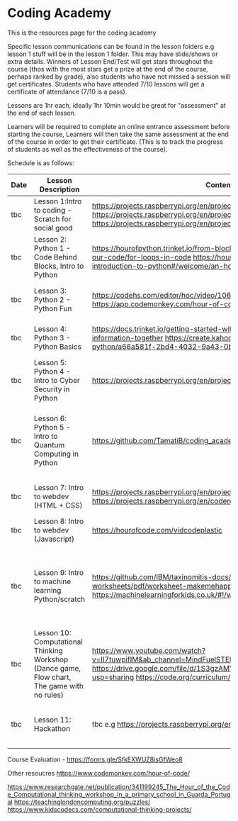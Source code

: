 # Coding Academy

This is the resources page for the coding academy

Specific lesson communications can be found in the lesson folders e.g lesson 1 stuff will be in the lesson 1 folder. This may have slide/shows or extra details. Winners of Lesson End/Test will get stars throughout the course (thos with the most stars get a prize at the end of the course, perhaps ranked by grade), also students who have not missed a session will get certificates. Students who have attended 7/10 lessons will get a certificate of attendance (7/10 is a pass). 

Lessons are 1hr each, ideally 1hr 10min would be great for "assessment" at the end of each lesson. 

Learners will be required to complete an online entrance assessment before starting the course, Learners will then take the same assessment at the end of the course in order to get their certificate. (This is to track the progress of students as well as the effectiveness of the course). 

Schedule is as follows:


|Date| Lesson Description | Content links | Summary| Lesson End/Test
|-------|----------------------------------------------------|-------------------------------------------------|---------------------------------------------------------------------------------|---------------|
| tbc | Lesson 1:Intro to coding - Scratch for social good | https://projects.raspberrypi.org/en/projects/cd-sebento-scratch-1  https://projects.raspberrypi.org/en/projects/cd-sebento-scratch-3 (advanced) https://projects.raspberrypi.org/en/projects/cd-sebento-scratch-2 (advanced) | Introduction to Coding using Scratch. Here basic control statements are encountered in building a game using code blocks | Customise and play game|
| tbc | Lesson 2: Python 1 - Code Behind Blocks, Intro to Python                 | https://hourofpython.trinket.io/from-blocks-to-code-with-trinket#/reading-our-code/for-loops-in-code https://hourofpython.trinket.io/a-visual-introduction-to-python#/welcome/an-hour-of-code                                       | First introduction to Python. We see how the blocks we used in the previous lesson are in fact bits of code. We will then start playing with these bits of code to move a turtle around the screen with python | Kahoot quiz in the last 10 minutes |
| tbc | Lesson 3: Python 2 - Python Fun                           |   https://codehs.com/editor/hoc/video/1064850/6642/4751  https://app.codemonkey.com/hour-of-code/trivia-chatbot/course#2 | We start getting comfortable with ready made python functions using them to create a chat bot| Last 10 minutes, see who can get the furtherest in this coding game https://app.codemonkey.com/banana-tales/challenges/3-introduction
| tbc | Lesson 4: Python 3 - Python Basics       |   https://docs.trinket.io/getting-started-with-python#/dictionaries/storing-information-together https://create.kahoot.it/share/getting-started-with-python/a66a581f-2bd4-4032-9a43-0bcf4c8e98ec                                                                                                 |Here we look at more basic components of the code in terms of logic and operations so that we can begin building our own functions etc | In the last 10 minutes see who can get the furtherest in this game https://silentteacher.toxicode.fr/hour_of_code.html?theme=basic_python |
| tbc | Lesson 5: Python 4 - Intro to Cyber Security in Python      | https://projects.raspberrypi.org/en/projects/secret-messages                                                                                                                                          |We start coding loops and functions of our own in an introduction to cyber security with encryption, encoding messages that only friends would be able to decode | Decode a special message TBC|
| tbc | Lesson 6: Python 5 - Intro to Quantum Computing in Python     | https://github.com/TamatiB/coding_academy/tree/master/lesson_6                                                                                                                                                                                     | Quantum Computing sounds crazy and it is, very basic introduction to the crazy world of quantum computing touching on basic major concepts (Superposition/Entanglement/Teleportation) and connecting to IBMs quantum computer to code it in Python and run a simulation for a coin flipping game| Play the coin flip game and always lose|
| tbc | Lesson 7: Intro to webdev (HTML + CSS)                         | https://projects.raspberrypi.org/en/projects/cd-beginner-html-css-sushi https://projects.raspberrypi.org/en/coderdojo/21                                                                                                                        | Basic introduction to building websites starting with the basics of HTML and CSS. Students will pick a subject of their choosing to create a website| tbc|
| tbc| Lesson 8: Intro to webdev (Javascript)                                 | https://hourofcode.com/vidcodeplastic                                                                                                     | After an introduction to the HTML and CSS stuff, students will be able to go through a program that introduces them to Javascript.| tbc|
| tbc | Lesson 9: Intro to machine learning Python/scratch               | https://github.com/IBM/taxinomitis-docs/raw/master/project-worksheets/pdf/worksheet-makemehappy.pdf https://machinelearningforkids.co.uk/#!/worksheets                                                                                                                                                    | Advanced learners can run the Python tutorials, otherwise the lesson will be in Scratch. This is a basic introduction to the concepts around the AI tool Machine learning. Teaching a machine to learn, Train and Testing sets, model training. We normally set the content of this tutorial to be inline with something happening in the world at the time | Playing with the machine and seeing what it has learned or not learned|
| tbc | Lesson 10: Computational Thinking Workshop (Dance game, Flow chart, The game with no rules)  | https://www.youtube.com/watch?v=II7tuwpifIM&ab_channel=MindFuelSTEMLearningResources https://drive.google.com/file/d/1S3gzAMVsgZcqqARhJ2aRDuu7XNDCx_Ts/view?usp=sharing https://code.org/curriculum/course3/1/Teacher#Activity1                                                                                                                                                                                                     | This will be a two hour workshop with everyone together, no computers. Learning the concepts of computational thinking and how to apply it in everyday life. This will be learned through 3 interactive activities  | Students will work in groups to do some kind of electronics programming task using the tools they have learned tbc
| tbc | Lesson 11: Hackathon   |    tbc    e.g https://projects.raspberrypi.org/en/projects/cd-sebento-appinv-1/2                                                                                                                                                                                               | Students will be given a task to perform/choose something to code themselves in an afternoons session 3hrs. The idea is to have a few judges to score the top 3. Top 3 get a prize. |If all goes well, these projects can be displayed on ADA Lovelace day maybe?|                                                                                                                              |

Course Evaluation - https://forms.gle/SfkEXWUZ8isGfWeo8

Other resoucres
https://www.codemonkey.com/hour-of-code/  

https://www.researchgate.net/publication/341199245_The_Hour_of_the_Code_Computational_thinking_workshop_in_a_primary_school_in_Guarda_Portugal
https://teachinglondoncomputing.org/puzzles/
https://www.kidscodecs.com/computational-thinking-projects/
